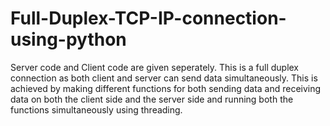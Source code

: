 # Full-Duplex-TCP-IP-connection-using-python
Server code and Client code are given seperately.
This is a full duplex connection as both client and server can send data simultaneously. This is achieved by making different functions for both sending data and receiving data on both the client side and the server side and running both the functions simultaneously using threading.
